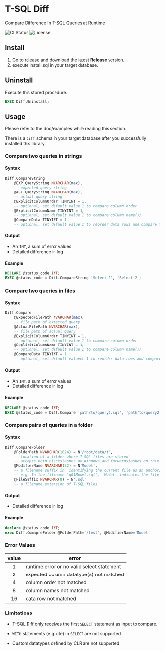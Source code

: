 # T-SQL Diff
Compare Difference In T-SQL Queries at Runtime

![CI Status](https://travis-ci.org/llouislu/tsql-diff.svg?branch=master) ![License](https://img.shields.io/badge/License-Apache%202.0-blue.svg)

## Install
1. Go to [release](https://github.com/llouislu/tsql-diff/releases) and download the latest **Release** version.
2. execute install.sql in your target database.

## Uninstall
Execute this stored procedure.
```sql
EXEC Diff.Uninstall;
```

## Usage
Please refer to the doc/examples while reading this section.

There is a `Diff` schema in your target database after you successfully installed this library.

### Compare two queries in strings
#### Syntax
```sql
Diff.CompareString
    @EXP_QueryString NVARCHAR(max),
    -- expected query string 
    @ACT_QueryString NVARCHAR(max),
    -- actual query string
    @ExplicitColumnOrder TINYINT = 1,
    -- optional, set default value 1 to compare column order
    @ExplicitColumnName TINYINT = 1,
    -- optional, set default value 1 to compare column name(s)
    @CompareData TINYINT = 1
    -- optional, set default value 1 to reorder data rows and compare the difference
```
#### Output
- An `INT`, a sum of error values
- Detailed difference in log
#### Example
```sql
DECLARE @status_code INT;
EXEC @status_code = Diff.CompareString 'Select 1', 'Select 2';
```

### Compare two queries in files
#### Syntax
```sql
Diff.Compare
    @ExpectedFilePath NVARCHAR(max),
    -- file path of expected query
    @ActualFilePath NVARCHAR(max),
    -- file path of actual query
    @ExplicitColumnOrder TINYINT = 1,
    -- optional, set default value 1 to compare column order
    @ExplicitColumnName TINYINT = 1,
    -- optional, set default value 1 to compare column name(s)
    @CompareData TINYINT = 1
    -- optional, set default valueet 1 to reorder data rows and compare the difference
```
#### Output
- An `INT`, a sum of error values
- Detailed difference in log
#### Example
```sql
DECLARE @status_code INT;
EXEC @status_code = Diff.Compare 'path/to/query1.sql', 'path/to/query2.sql';
```

### Compare pairs of queries in a folder
#### Syntax
```sql
Diff.CompareFolder
    @FolderPath NVARCHAR(1024) = N'/root/data/t',
    -- location of a folder where T-SQL files are stored
    -- accepts both blackslashes on Windows and forwardslashes on *nix
    @ModifierName NVARCHAR(32) = N'Model',
    -- a filename suffix in  identifying the current file as an anchor/master/standard/expected query
    -- e.g. In the filename 'q01Model.sql', 'Model' indicates the file is marked as correct.
    @FileSuffix NVARCHAR(8) = N'.sql'
    -- a filename extension of T-SQL files
```
#### Output
- Detailed difference in log
#### Example
```sql
declare @status_code INT;
exec Diff.ComapreFolder @FolderPath='/test', @ModifierName='Model'
```

### Error Values
| value | error                                      |
|:-----:|--------------------------------------------|
| 1     | runtime error or no valid select statement |
| 2     | expected column datatype(s) not matched    |
| 4     | column order not matched                   |
| 8     | column names not matched                   |
| 16    | data row not matched                       |

### Limitations

- T-SQL Diff only receives the first `SELECT` statement as input to compare.

- `WITH` statements (e.g. cte) in `SELECT` are not supported

- Custom datatypes defined by CLR are not supported